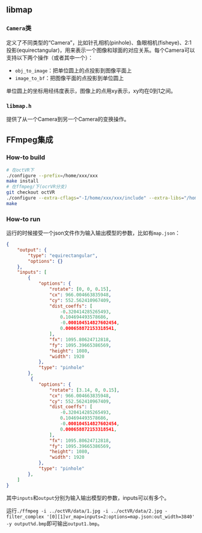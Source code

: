 ## libmap

### `Camera`类

定义了不同类型的“Camera”，比如针孔相机(pinhole)、鱼眼相机(fisheye)、2:1投影(equirectangular)，用来表示一个图像和球面的对应关系。每个Camera可以支持以下两个操作（或者其中一个）：

- `obj_to_image`：把单位圆上的点投影到图像平面上
- `image_to_bf`：把图像平面的点投影到单位圆上

单位圆上的坐标用经纬度表示，图像上的点用xy表示，xy均在0到1之间。

### `libmap.h`

提供了从一个Camera到另一个Camera的变换操作。

## FFmpeg集成

### How-to build

``` bash
# 在octVR下
./configure --prefix=/home/xxx/xxx
make install
# 在ffmpeg/下(ocrVR分支)
git checkout octVR
./configure --extra-cflags="-I/home/xxx/xxx/include" --extra-libs="/home/xxx/xxx/lib/libmap.a"
make
```

### How-to run

运行的时候接受一个json文件作为输入输出模型的参数，比如有`map.json`：

``` json
{
    "output": {
        "type": "equirectangular",
        "options": {}
    },
    "inputs": [
        {
            "options": {
                "rotate": [0, 0, 0.15],
                "cx": 966.004663835948,
                "cy": 552.562410967409,
                "dist_coeffs": [
                    -0.320414285265493,
                    0.104694493578686,
                    -0.000104514827602454,
                    0.000658872153318541,
                ],
                "fx": 1095.80624712818,
                "fy": 1095.39665386569,
                "height": 1080,
                "width": 1920
            },
            "type": "pinhole"
        },
         {
            "options": {
                "rotate": [3.14, 0, 0.15],
                "cx": 966.004663835948,
                "cy": 552.562410967409,
                "dist_coeffs": [
                    -0.320414285265493,
                    0.104694493578686,
                    -0.000104514827602454,
                    0.000658872153318541,
                ],
                "fx": 1095.80624712818,
                "fy": 1095.39665386569,
                "height": 1080,
                "width": 1920
            },
            "type": "pinhole"
        },
    ]
}
```

其中`inputs`和`output`分别为输入输出模型的参数，inputs可以有多个。

运行`./ffmpeg -i ../octVR/data/1.jpg -i ../octVR/data/2.jpg -filter_complex '[0][1]vr_map=inputs=2:options=map.json:out_width=3840' -y output%d.bmp`即可输出`output1.bmp`。